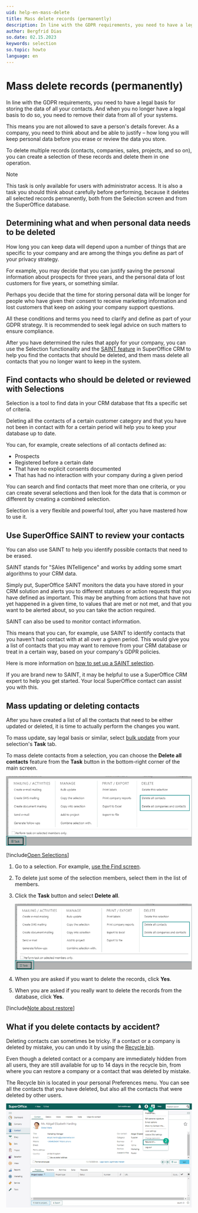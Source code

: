 ```yaml
---
uid: help-en-mass-delete
title: Mass delete records (permanently)
description: In line with the GDPR requirements, you need to have a legal basis for storing the data of all your contacts. And when you no longer have a legal basis to do so, you need to remove their data from all of your systems.
author: Bergfrid Dias
so.date: 02.15.2023
keywords: selection
so.topic: howto
language: en
---
```


# Mass delete records (permanently)

In line with the GDPR requirements, you need to have a legal basis for storing the data of all your contacts. And when you no longer have a legal basis to do so, you need to remove their data from all of your systems.

This means you are not allowed to save a person's details forever. As a company, you need to think about and be able to justify – how long you will keep personal data before you erase or review the data you store.

To delete multiple records (contacts, companies, sales, projects, and so on), you can create a selection of these records and delete them in one operation.

> [!NOTE]
> This task is only available for users with administrator access. It is also a task you should think about carefully before performing, because it deletes all selected records permanently, both from the Selection screen and from the SuperOffice database.

## Determining what and when personal data needs to be deleted

How long you can keep data will depend upon a number of things that are specific to your company and are among the things you define as part of your privacy strategy.

For example, you may decide that you can justify saving the personal information about prospects for three years, and the personal data of lost customers for five years, or something similar.

Perhaps you decide that the time for storing personal data will be longer for people who have given their consent to receive marketing information and lost customers that keep on asking your company support questions.

All these conditions and terms you need to clarify and define as part of your GDPR strategy. It is recommended to seek legal advice on such matters to ensure compliance.

After you have determined the rules that apply for your company, you can use the Selection functionality and the [SAINT feature][2] in SuperOffice CRM to help you find the contacts that should be deleted, and them mass delete all contacts that you no longer want to keep in the system.

## Find contacts who should be deleted or reviewed with Selections

Selection is a tool to find data in your CRM database that fits a specific set of criteria.

Deleting all the contacts of a certain customer category and that you have not been in contact with for a certain period will help you to keep your database up to date.

You can, for example, create selections of all contacts defined as:

* Prospects
* Registered before a certain date
* That have no explicit consents documented
* That has had no interaction with your company during a given period

You can search and find contacts that meet more than one criteria, or you can create several selections and then look for the data that is common or different by creating a combined selection.

Selection is a very flexible and powerful tool, after you have mastered how to use it.

## Use SuperOffice SAINT to review your contacts

You can also use SAINT to help you identify possible contacts that need to be erased.

SAINT stands for "SAles INTelligence" and works by adding some smart algorithms to your CRM data.

Simply put, SuperOffice SAINT monitors the data you have stored in your CRM solution and alerts you to different statuses or action requests that you have defined as important. This may be anything from actions that have not yet happened in a given time, to values that are met or not met, and that you want to be alerted about, so you can take the action required.

SAINT can also be used to monitor contact information.

This means that you can, for example, use SAINT to identify contacts that you haven't had contact with at all over a given period. This would give you a list of contacts that you may want to remove from your CRM database or treat in a certain way, based on your company's GDPR policies.

Here is more information on [how to set up a SAINT selection][3].

If you are brand new to SAINT, it may be helpful to use a SuperOffice CRM expert to help you get started. Your local SuperOffice contact can assist you with this.

## Mass updating or deleting contacts

After you have created a list of all the contacts that need to be either updated or deleted, it is time to actually perform the changes you want.

To mass update, say legal basis or similar, select [bulk update][5] from your selection's **Task** tab.

To mass delete contacts from a selection, you can choose the **Delete all contacts** feature from the **Task** button in the bottom-right corner of the main screen.

![From the Task button on the selection screen you can mass delete companies and contacts -screenshot][img2]

[!include[Open Selections](../includes/goto-selections.md)]

1. Go to a selection. For example, [use the Find screen][1].

1. To delete just some of the selection members, select them in the list of members.

1. Click the **Task** button and select **Delete all**.

    ![On the selection, click on the Task button and select one of the wanted Delete functions -screenshot][img1]

1. When you are asked if you want to delete the records, click **Yes**.

1. When you are asked if you really want to delete the records from the database, click **Yes**.

[!include[Note about restore](../../../../learn/includes/note-restore.md)]

## What if you delete contacts by accident?

Deleting contacts can sometimes be tricky. If a contact or a company is deleted by mistake, you can undo it by using the [Recycle bin][4].

Even though a deleted contact or a company are immediately hidden from all users, they are still available for up to 14 days in the recycle bin, from where you can restore a company or a contact that was deleted by mistake.

The Recycle bin is located in your personal Preferences menu. You can see all the contacts that you have deleted, but also all the contacts that were deleted by other users.

![You can restore items you have deleted by opening the Recycle bin in your Personal settings menu -screenshot][img3]

<!-- Referenced links -->
[1]: ../../../learn/find-screen.md
[2]: https://community.superoffice.com/no/learning/best-practices-tips/standard-crm/saint-proactive-customer-follow-up/
[3]: ../../../../sale/saint/learn/using-status-monitors-in-dynamic-selections.md
[4]: ../../../../learn/basics/deleting-elements.md#restore
[5]: bulk-update.md

<!-- Referenced images -->
[img1]: media/company-selection-task-delete.png
[img2]: media/company-selection-task-delete.png
[img3]: media/recycle-bin-personal-settings.png
